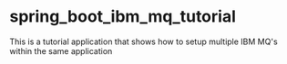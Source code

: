 # spring_boot_ibm_mq_tutorial
This is a tutorial application that shows how to setup multiple IBM MQ's within the same application
